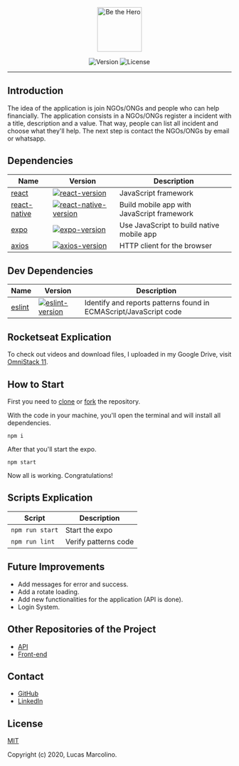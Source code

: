 <p align="center"><a href="https://github.com/marcolinolucas/be-the-hero" target="_blank" rel="noopener noreferrer"><img width="100" src="https://i.imgur.com/OKsSEaC.png" alt="Be the Hero"></a></p>

<p align="center">
  <img src="https://img.shields.io/badge/version-v1.0-blue" alt="Version">
  <img src="https://img.shields.io/badge/license-MIT-green" alt="License">
</p>

---

## Introduction

The idea of the application is join NGOs/ONGs and people who can help financially.
The application consists in a NGOs/ONGs register a incident with a title, description and a value. That way, people can list all incident and choose what they'll help. The next step is contact the NGOs/ONGs by email or whatsapp.

## Dependencies

| Name | Version | Description |
|---------|--------|-------------|
| [react]          | [![react-version]][react-package] | JavaScript framework |
| [react-native]          | [![react-native-version]][react-native-package] | Build mobile app with JavaScript framework |
| [expo]          | [![expo-version]][expo-package] | Use JavaScript to build native mobile app |
| [axios]          | [![axios-version]][axios-package] | HTTP client for the browser |

[react]: https://github.com/reactjs/react
[react-native]: https://github.com/facebook/react-native
[expo]: https://github.com/expo/expo
[axios]: https://github.com/axios/axios

[react-version]: https://img.shields.io/npm/v/react.svg
[react-native-version]: https://img.shields.io/npm/v/react-native.svg
[expo-version]: https://img.shields.io/npm/v/expo.svg
[axios-version]: https://img.shields.io/npm/v/axios.svg

[react-package]: https://www.npmjs.com/package/react
[react-native-package]: https://www.npmjs.com/package/react-native
[expo-package]: https://www.npmjs.com/package/expo
[axios-package]: https://www.npmjs.com/package/axios

## Dev Dependencies

| Name | Version | Description |
|---------|--------|-------------|
| [eslint]                | [![eslint-version]][eslint-package] | Identify and reports patterns found in ECMAScript/JavaScript code |

[eslint]: https://github.com/eslint/eslint

[eslint-version]: https://img.shields.io/npm/v/eslint.svg

[eslint-package]: https://www.npmjs.com/package/eslint

## Rocketseat Explication

To check out videos and download files, I uploaded in my Google Drive, visit [OmniStack 11](https://drive.google.com/drive/folders/1nEpuOaWbiNk1D4a7hsJ062_H5w4zAqiD?usp=sharing).

## How to Start

First you need to [clone](https://help.github.com/en/github/creating-cloning-and-archiving-repositories/cloning-a-repository) or [fork](https://help.github.com/en/github/getting-started-with-github/fork-a-repo) the repository.

With the code in your machine, you'll open the terminal and will install all dependencies.

``` npm i ```

After that you'll start the expo.

``` npm start ```

Now all is working. Congratulations!

## Scripts Explication

| Script | Description |
|---------|-------------|
| ``` npm run start ```             | Start the expo |
| ``` npm run lint ```             | Verify patterns code |

## Future Improvements

- Add messages for error and success.
- Add a rotate loading.
- Add new functionalities for the application (API is done).
- Login System.

## Other Repositories of the Project

- [API](https://github.com/marcolinolucas/be-the-hero-api)
- [Front-end](https://github.com/marcolinolucas/be-the-hero)

## Contact

- [GitHub](https://github.com/marcolinolucas)
- [LinkedIn](https://www.linkedin.com/in/lucas-marcolino)

## License

[MIT](http://opensource.org/licenses/MIT)

Copyright (c) 2020, Lucas Marcolino.
